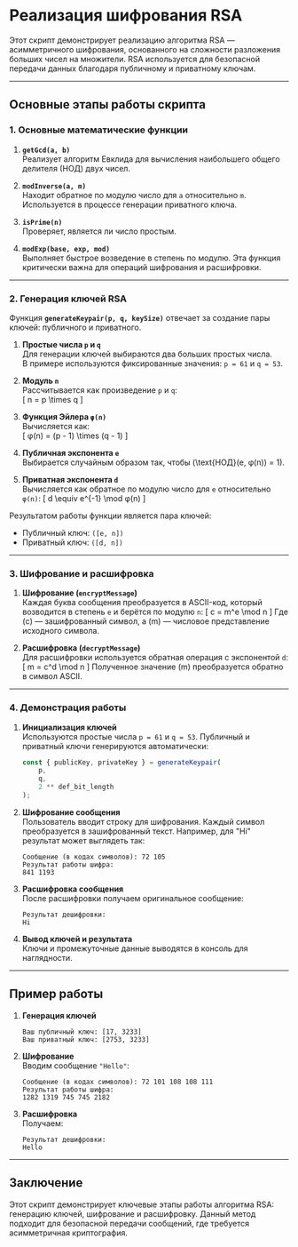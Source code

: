 # Реализация шифрования RSA

Этот скрипт демонстрирует реализацию алгоритма RSA — асимметричного шифрования, основанного на сложности разложения больших чисел на множители. RSA используется для безопасной передачи данных благодаря публичному и приватному ключам.

---

## Основные этапы работы скрипта

### 1. **Основные математические функции**

1. **`getGcd(a, b)`**  
   Реализует алгоритм Евклида для вычисления наибольшего общего делителя (НОД) двух чисел.

2. **`modInverse(a, m)`**  
   Находит обратное по модулю число для `a` относительно `m`. Используется в процессе генерации приватного ключа.

3. **`isPrime(n)`**  
   Проверяет, является ли число простым.

4. **`modExp(base, exp, mod)`**  
   Выполняет быстрое возведение в степень по модулю. Эта функция критически важна для операций шифрования и расшифровки.

---

### 2. **Генерация ключей RSA**

Функция **`generateKeypair(p, q, keySize)`** отвечает за создание пары ключей: публичного и приватного.

1. **Простые числа `p` и `q`**  
   Для генерации ключей выбираются два больших простых числа.  
   В примере используются фиксированные значения: `p = 61` и `q = 53`.

2. **Модуль `n`**  
   Рассчитывается как произведение `p` и `q`:  
   \[
   n = p \times q
   \]

3. **Функция Эйлера `φ(n)`**  
   Вычисляется как:  
   \[
   φ(n) = (p - 1) \times (q - 1)
   \]

4. **Публичная экспонента `e`**  
   Выбирается случайным образом так, чтобы \(\text{НОД}(e, φ(n)) = 1\).

5. **Приватная экспонента `d`**  
   Вычисляется как обратное по модулю число для `e` относительно `φ(n)`:
   \[
   d \equiv e^{-1} \mod φ(n)
   \]

Результатом работы функции является пара ключей:

-   Публичный ключ: `([e, n])`
-   Приватный ключ: `([d, n])`

---

### 3. **Шифрование и расшифровка**

1. **Шифрование (`encryptMessage`)**  
   Каждая буква сообщения преобразуется в ASCII-код, который возводится в степень `e` и берётся по модулю `n`:
   \[
   c = m^e \mod n
   \]
   Где \(c\) — зашифрованный символ, а \(m\) — числовое представление исходного символа.

2. **Расшифровка (`decryptMessage`)**  
   Для расшифровки используется обратная операция с экспонентой `d`:
   \[
   m = c^d \mod n
   \]
   Полученное значение \(m\) преобразуется обратно в символ ASCII.

---

### 4. **Демонстрация работы**

1. **Инициализация ключей**  
   Используются простые числа `p = 61` и `q = 53`. Публичный и приватный ключи генерируются автоматически:

    ```javascript
    const { publicKey, privateKey } = generateKeypair(
        p,
        q,
        2 ** def_bit_length
    );
    ```

2. **Шифрование сообщения**  
   Пользователь вводит строку для шифрования. Каждый символ преобразуется в зашифрованный текст. Например, для "Hi" результат может выглядеть так:

    ```plaintext
    Сообщение (в кодах символов): 72 105
    Результат работы шифра:
    841 1193
    ```

3. **Расшифровка сообщения**  
   После расшифровки получаем оригинальное сообщение:

    ```plaintext
    Результат дешифровки:
    Hi
    ```

4. **Вывод ключей и результата**  
   Ключи и промежуточные данные выводятся в консоль для наглядности.

---

## Пример работы

1. **Генерация ключей**

    ```plaintext
    Ваш публичный ключ: [17, 3233]
    Ваш приватный ключ: [2753, 3233]
    ```

2. **Шифрование**  
   Вводим сообщение `"Hello"`:

    ```plaintext
    Сообщение (в кодах символов): 72 101 108 108 111
    Результат работы шифра:
    1282 1319 745 745 2182
    ```

3. **Расшифровка**  
   Получаем:
    ```plaintext
    Результат дешифровки:
    Hello
    ```

---

## Заключение

Этот скрипт демонстрирует ключевые этапы работы алгоритма RSA: генерацию ключей, шифрование и расшифровку. Данный метод подходит для безопасной передачи сообщений, где требуется асимметричная криптография.
